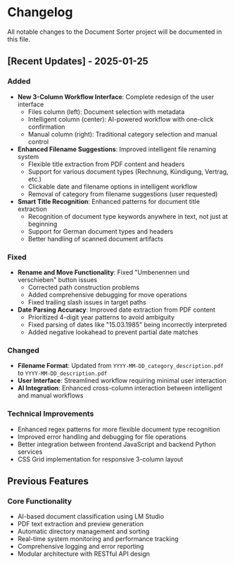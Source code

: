 # Changelog

All notable changes to the Document Sorter project will be documented in this file.

## [Recent Updates] - 2025-01-25

### Added
- **New 3-Column Workflow Interface**: Complete redesign of the user interface
  - Files column (left): Document selection with metadata
  - Intelligent column (center): AI-powered workflow with one-click confirmation
  - Manual column (right): Traditional category selection and manual control
- **Enhanced Filename Suggestions**: Improved intelligent file renaming system
  - Flexible title extraction from PDF content and headers
  - Support for various document types (Rechnung, Kündigung, Vertrag, etc.)
  - Clickable date and filename options in intelligent workflow
  - Removal of category from filename suggestions (user requested)
- **Smart Title Recognition**: Enhanced patterns for document title extraction
  - Recognition of document type keywords anywhere in text, not just at beginning
  - Support for German document types and headers
  - Better handling of scanned document artifacts

### Fixed
- **Rename and Move Functionality**: Fixed "Umbenennen und verschieben" button issues
  - Corrected path construction problems
  - Added comprehensive debugging for move operations
  - Fixed trailing slash issues in target paths
- **Date Parsing Accuracy**: Improved date extraction from PDF content
  - Prioritized 4-digit year patterns to avoid ambiguity
  - Fixed parsing of dates like "15.03.1985" being incorrectly interpreted
  - Added negative lookahead to prevent partial date matches

### Changed
- **Filename Format**: Updated from `YYYY-MM-DD_category_description.pdf` to `YYYY-MM-DD_description.pdf`
- **User Interface**: Streamlined workflow requiring minimal user interaction
- **AI Integration**: Enhanced cross-column interaction between intelligent and manual workflows

### Technical Improvements
- Enhanced regex patterns for more flexible document type recognition
- Improved error handling and debugging for file operations
- Better integration between frontend JavaScript and backend Python services
- CSS Grid implementation for responsive 3-column layout

## Previous Features

### Core Functionality
- AI-based document classification using LM Studio
- PDF text extraction and preview generation
- Automatic directory management and sorting
- Real-time system monitoring and performance tracking
- Comprehensive logging and error reporting
- Modular architecture with RESTful API design